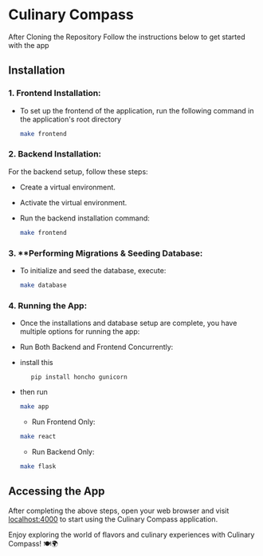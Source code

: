 # Culinary Compass

After Cloning the Repository Follow the instructions below to get started with the app

## Installation

 ### 1. Frontend Installation:
  - To set up the frontend of the application, run the following command in the application's root directory


    ```bash
    make frontend
    ```

### 2. Backend Installation:
 For the backend setup, follow these steps:
- Create a virtual environment.
- Activate the virtual environment.
- Run the backend installation command:

    ```bash
    make frontend
    ```

### 3. **Performing Migrations & Seeding Database: 
 - To initialize and seed the database, execute:

    ```bash
    make database
    ```

### 4. Running the App: 
- Once the installations and database setup are complete, you have   multiple options for running the app:

- Run Both Backend and Frontend Concurrently:
- install this 
     ``` console 
        pip install honcho gunicorn
- then run
  
    ```bash
    make app
    ```

    - Run Frontend Only:

    ```bash
    make react
    ```

    - Run Backend Only:

    ```bash
    make flask
    ```

## Accessing the App

After completing the above steps, open your web browser and visit [localhost:4000](http://localhost:4000)
 to start using the Culinary Compass application.

Enjoy exploring the world of flavors and culinary experiences with Culinary Compass! 🍽️🌍
